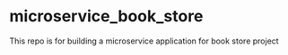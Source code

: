 # microservice_book_store
This repo is for building a microservice application for book store project
